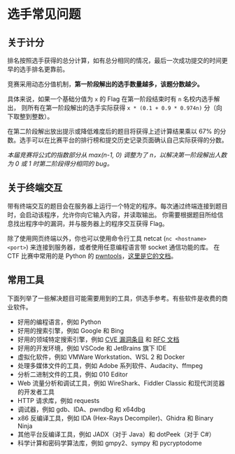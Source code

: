 # 选手常见问题

## 关于计分

排名按照选手获得的总分计算，如有总分相同的情况，最后一次成功提交的时间更早的选手排名更靠前。

竞赛采用动态分值机制，**第一阶段解出的选手数量越多，该题分数越少。**

具体来说，如果一个基础分值为 `x` 的 Flag 在第一阶段结束时有 `n` 名校内选手解出， 则所有在第一阶段解出的选手实际获得 `x * (0.1 + 0.9 * 0.974n)` 分（向下取整到整数）。

在第二阶段解出放出提示或降低难度后的题目将获得上述计算结果乘以 67% 的分数。选手可以在比赛平台的排行榜和提交历史记录页面确认自己实际获得的分数。

*本届竞赛将公式的指数部分从 max(n-1, 0) 调整为了 n，以解决第一阶段解出人数为 0 或 1 时第二阶段得分相同的 bug。*

## 关于终端交互

带有终端交互的题目会在服务器上运行一个特定的程序。每次通过终端连接到题目时，会启动该程序，允许你向它输入内容，并读取输出。 你需要根据题目所给信息找出程序中的漏洞，并与服务器上的程序交互获得 Flag。

除了使用网页终端以外，你也可以使用命令行工具 netcat (`nc <hostname> <port>`) 来连接到服务器，或者使用任意编程语言带 socket 通信功能的库。 在 CTF 比赛中常用的是 Python 的 [pwntools](https://pypi.org/project/pwntools/)，[这里是它的文档](http://docs.pwntools.com/en/latest/intro.html)。

## 常用工具

下面列举了一些解决题目可能需要用到的工具，供选手参考。有些软件是收费的商业软件。

- 好用的编程语言，例如 Python
- 好用的搜索引擎，例如 Google 和 Bing
- 好用的领域特定搜索引擎，例如 [CVE 漏洞条目](https://cve.mitre.org/cve/search_cve_list.html) 和 [RFC 文档](https://datatracker.ietf.org/)
- 好用的开发环境，例如 VSCode 和 JetBrains 旗下 IDE
- 虚拟化软件，例如 VMWare Workstation、WSL 2 和 Docker
- 处理多媒体文件的工具，例如 Adobe 系列软件、Audacity、ffmpeg
- 分析二进制文件的工具，例如 010 Editor
- Web 流量分析和调试工具，例如 WireShark、Fiddler Classic 和现代浏览器的开发者工具
- HTTP 请求库，例如 requests
- 调试器，例如 gdb、IDA、pwndbg 和 x64dbg
- x86 反编译工具，例如 IDA (Hex-Rays Decompiler)、Ghidra 和 Binary Ninja
- 其他平台反编译工具，例如 JADX（对于 Java）和 dotPeek（对于 C#）
- 科学计算和密码学算法库，例如 gmpy2、sympy 和 pycryptodome